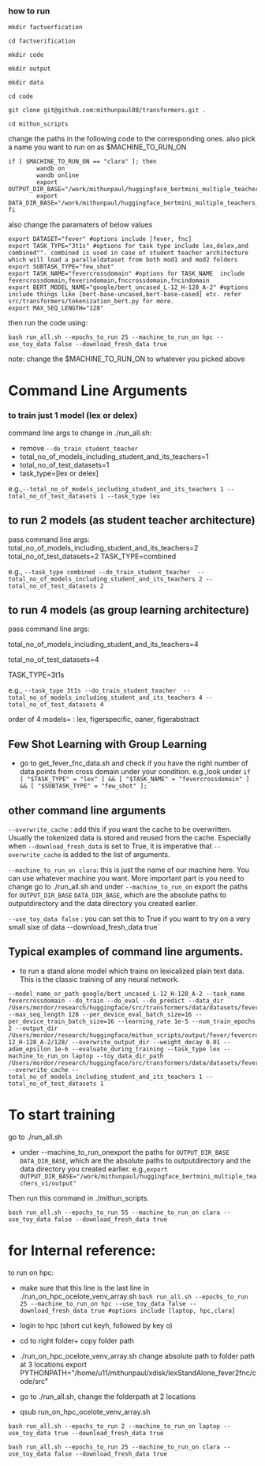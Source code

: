 ### how to run 

`mkdir factverfication`

`cd factverification`

`mkdir code`

`mkdir output`

`mkdir data`

`cd code`

`git clone git@github.com:mithunpaul08/transformers.git .`

`cd mithun_scripts`


change the paths in the following code to the corresponding ones.
also pick a name you want to run on as $MACHINE_TO_RUN_ON

```
if [ $MACHINE_TO_RUN_ON == "clara" ]; then
        wandb on
        wandb online
        export OUTPUT_DIR_BASE="/work/mithunpaul/huggingface_bertmini_multiple_teachers_v1/output"
        export DATA_DIR_BASE="/work/mithunpaul/huggingface_bertmini_multiple_teachers_v1/data"
fi

```

also change the paramaters of below values

```
export DATASET="fever" #options include [fever, fnc]
export TASK_TYPE="3t1s" #options for task type include lex,delex,and combined"". combined is used in case of student teacher architecture which will load a paralleldataset from both mod1 and mod2 folders
export SUBTASK_TYPE="few_shot"
export TASK_NAME="fevercrossdomain" #options for TASK_NAME  include fevercrossdomain,feverindomain,fnccrossdomain,fncindomain
export BERT_MODEL_NAME="google/bert_uncased_L-12_H-128_A-2" #options include things like [bert-base-uncased,bert-base-cased] etc. refer src/transformers/tokenization_bert.py for more.
export MAX_SEQ_LENGTH="128"
```

then run the code using:

`bash run_all.sh --epochs_to_run 25 --machine_to_run_on hpc --use_toy_data false --download_fresh_data true `

note: change the $MACHINE_TO_RUN_ON to whatever you picked above
# Command Line Arguments


### to train just 1 model (lex or delex)

command line args to change in ./run_all.sh:
- remove  `--do_train_student_teacher`
- total_no_of_models_including_student_and_its_teachers=1
- total_no_of_test_datasets=1
- task_type=[lex or delex]

e.g.,`--total_no_of_models_including_student_and_its_teachers 1 --total_no_of_test_datasets 1 --task_type lex`

## to run 2 models (as student teacher architecture)
pass command line args:
total_no_of_models_including_student_and_its_teachers=2
total_no_of_test_datasets=2
TASK_TYPE=combined


e.g.,
`--task_type combined --do_train_student_teacher  --total_no_of_models_including_student_and_its_teachers 2 --total_no_of_test_datasets 2`


## to run 4 models (as  group learning architecture)
pass command line args:

total_no_of_models_including_student_and_its_teachers=4 

total_no_of_test_datasets=4

TASK_TYPE=3t1s


e.g.,
`--task_type 3t1s --do_train_student_teacher  --total_no_of_models_including_student_and_its_teachers 4 --total_no_of_test_datasets 4`

order of 4 models= : lex, figerspecific, oaner, figerabstract

## Few Shot Learning with Group Learning
- go to get_fever_fnc_data.sh and check if you have the right number of data points from cross domain
under your condition. 
e.g.,look under
`if [ "$TASK_TYPE" = "lex" ] && [ "$TASK_NAME" = "fevercrossdomain" ] && [ "$SUBTASK_TYPE" = "few_shot" ];`



## other command line arguments

`--overwrite_cache` : add this if you want the cache to be overwritten. Usually the 
tokenized data is stored and reused from the cache. Especially when `--download_fresh_data` is set
to True, it is imperative that `--overwrite_cache` is added to the list of arguments.

`--machine_to_run_on clara`: this is just the name of our machine here. You can use whatever machine you want. More important part is you need to change
go to ./run_all.sh and under `--machine_to_run_on` export the paths for `OUTPUT_DIR_BASE` `DATA_DIR_BASE`, which 
are the absolute paths to outputdirectory and the data directory you created earlier.


`--use_toy_data false` : you can set this to True if you want to try on a very small sixe of data 
 --download_fresh_data true`




## Typical examples of command line arguments. 

- to run a stand alone model which trains on lexicalized plain text data. This is the classic training of any neural network. 

```
--model_name_or_path google/bert_uncased_L-12_H-128_A-2 --task_name fevercrossdomain --do_train --do_eval --do_predict --data_dir /Users/mordor/research/huggingface/src/transformers/data/datasets/fever/fevercrossdomain/lex/toydata/ --max_seq_length 128 --per_device_eval_batch_size=16 --per_device_train_batch_size=16 --learning_rate 1e-5 --num_train_epochs 2 --output_dir /Users/mordor/research/huggingface/mithun_scripts/output/fever/fevercrossdomain/lex/google/bert_uncased_L-12_H-128_A-2/128/ --overwrite_output_dir --weight_decay 0.01 --adam_epsilon 1e-6 --evaluate_during_training --task_type lex --machine_to_run_on laptop --toy_data_dir_path /Users/mordor/research/huggingface/src/transformers/data/datasets/fever/fevercrossdomain/lex/toydata/ --overwrite_cache --total_no_of_models_including_student_and_its_teachers 1 --total_no_of_test_datasets 1

```

# To start training

go to ./run_all.sh
- under --machine_to_run_onexport the paths for `OUTPUT_DIR_BASE` `DATA_DIR_BASE`, which 
are the absolute paths to outputdirectory and the data directory you created earlier.
e.g.,`export OUTPUT_DIR_BASE="/work/mithunpaul/huggingface_bertmini_multiple_teachers_v1/output"`

Then run this command in ./mithun_scripts. 

`bash run_all.sh --epochs_to_run 55 --machine_to_run_on clara --use_toy_data false --download_fresh_data true`


# for Internal reference:

to run on hpc:

- make sure that this line is the last line in ./run_on_hpc_ocelote_venv_array.sh
`bash run_all.sh --epochs_to_run 25 --machine_to_run_on hpc --use_toy_data false --download_fresh_data true #options include [laptop, hpc,clara]`

- login to hpc (short cut keyh, followed by key o)
- cd to right folder+ copy folder path

- ./run_on_hpc_ocelote_venv_array.sh change absolute path to folder path at 3 locations
export PYTHONPATH="/home/u11/mithunpaul/xdisk/lexStandAlone_fever2fnc/code/src"

- go to ./run_all.sh, change the folderpath at 2 locations

- qsub run_on_hpc_ocelote_venv_array.sh 

`bash run_all.sh --epochs_to_run 2 --machine_to_run_on laptop --use_toy_data true --download_fresh_data true`


`bash run_all.sh --epochs_to_run 25 --machine_to_run_on clara --use_toy_data false --download_fresh_data true`